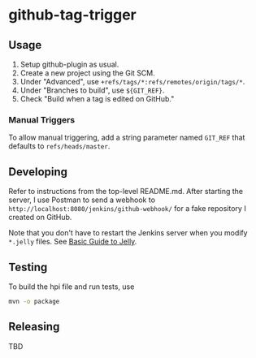 # github-tag-trigger

## Usage

1. Setup github-plugin as usual.
1. Create a new project using the Git SCM.
1. Under "Advanced", use `+refs/tags/*:refs/remotes/origin/tags/*`.
1. Under "Branches to build", use `${GIT_REF}`.
1. Check "Build when a tag is edited on GitHub."

### Manual Triggers

To allow manual triggering, add a string parameter named `GIT_REF` that
defaults to `refs/heads/master`.

## Developing

Refer to instructions from the top-level README.md. After starting the server,
I use Postman to send a webhook to `http://localhost:8080/jenkins/github-webhook/`
for a fake repository I created on GitHub.

Note that you don't have to restart the Jenkins server when you modify
`*.jelly` files. See [Basic Guide to Jelly].

## Testing

To build the hpi file and run tests, use

```bash
mvn -o package
```

## Releasing

TBD

  [Basic Guide to Jelly]: https://wiki.jenkins-ci.org/display/JENKINS/Basic+guide+to+Jelly+usage+in+Jenkins
